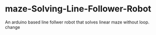 # maze-Solving-Line-Follower-Robot
An arduino based line follwer robot that solves linear maze without loop.
change
